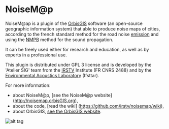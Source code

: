 NoiseM@p
======

NoiseM@ap is a plugin of the [OrbisGIS](http://www.orbisgis.org) software (an open-source geographic information system) that able to produce noise maps of cities, according to the french standard method for the road noise [emission][nmpb_E] and using the [NMPB][nmpb_P] method for the sound propagation.

It can be freely used either for research and education, as well as by experts in a professional use.

This plugin is distributed under GPL 3 license and is developed by the 'Atelier SIG' team from the [IRSTV](http://www.irstv.fr) Institute (FR CNRS 2488) and by the [Environmental Acoustics Laboratory](http://www.lae.ifsttar.fr) (Ifsttar).

For more information:
* about NoiseM@p, [see the NoiseM@p website] (http://noisemap.orbisGIS.org),
* about the code, [read the wiki] (https://github.com/irstv/noisemap/wiki),
* about OrbisGIS, [see the OrbisGIS website](http://www.orbisGIS.org).

[nmpb_E]: http://www.setra.developpement-durable.gouv.fr/IMG/pdf/US_0957-2A_Road_noise_predictionDTRF.pdf "Road noise prediction. Part 1 - Calculating sound emissions from road traffic, SETRA (2009)"
[nmpb_P]: http://www.setra.developpement-durable.gouv.fr/IMG/pdf/US_0957-2A_Road_noise_predictionDTRF.pdf "Road noise prediction. Part 2 - Noise propagation computation method including meteorological effects (NMPB 2008), SETRA (2009)"

![alt tag](http://noisemap.orbisgis.org/assets/img/logo_noisemap_alone_small.png)
